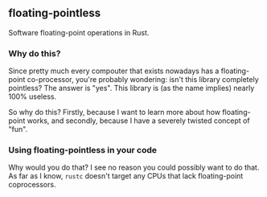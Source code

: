 floating-pointless
------------------

Software floating-point operations in Rust.

### Why do this?

Since pretty much every compouter that exists nowadays has a floating-point co-processor, you're probably wondering: isn't this library completely pointless? The answer is "yes". This library is (as the name implies) nearly 100% useless.

So why do this? Firstly, because I want to learn more about how floating-point works, and secondly, because I have a severely twisted concept of "fun".

### Using floating-pointless in your code

Why would you do that? I see no reason you could possibly want to do that. As far as I know, `rustc` doesn't target any CPUs that lack floating-point coprocessors.
